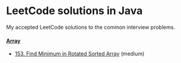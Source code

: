 # LeetCode solutions in Java
My accepted LeetCode solutions to the common interview problems.

#### [Array](src/main/java/com/leetcode/array)
- [153. Find Minimum in Rotated Sorted Array](src/main/java/com/leetcode/array/FindMinimumInRotatedSortedArray.java) (medium)
